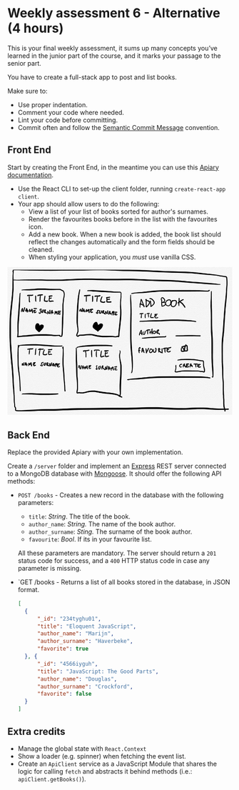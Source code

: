 # Weekly assessment 6 - Alternative (4 hours)

This is your final weekly assessment, it sums up many concepts you’ve learned in the junior part of the course, and it marks your passage to the senior part.

You have to create a full-stack app to post and list books.

Make sure to:

- Use proper indentation.
- Comment your code where needed.
- Lint your code before committing.
- Commit often and follow the [Semantic Commit Message](https://seesparkbox.com/foundry/semantic_commit_messages) convention.

## Front End

Start by creating the Front End, in the meantime you can use this [Apiary documentation](https://favbooks.docs.apiary.io/).

- Use the React CLI to set-up the client folder, running `create-react-app client`.
- Your app should allow users to do the following:
  - View a list of your list of books sorted for author's surnames.
  - Render the favourites books before in the list with the favourites icon.
  - Add a new book. When a new book is added, the book list should reflect the changes automatically and the form fields should be cleaned.
  - When styling your application, you *must* use vanilla CSS.

![wireframe](readme-images/wireframe.jpeg)

## Back End

Replace the provided Apiary with your own implementation.

Create a `/server` folder and implement an [Express](https://expressjs.com/) REST server connected to a MongoDB database with [Mongoose](http://mongoosejs.com/). It should offer the following API methods:

- `POST /books` - Creates a new record in the database with the following parameters:

  - `title`: *String*. The title of the book.
  - `author_name`: *String.* The name of the book author.
  - `author_surname`: *Sting.* The surname of the book author.
  - `favourite`: *Bool*. If its in your favourite list.

  All these parameters are mandatory. The server should return a `201` status code for success, and a `400` HTTP status code in case any parameter is missing.

- `GET /books - Returns a list of all books stored in the database, in JSON format. 

  ```json
  [
    {
        "_id": "234tyghu01",
        "title": "Eloquent JavaScript",
        "author_name": "Marijn",
        "author_surname": "Haverbeke",
        "favorite": true
    }, {
        "_id": "4566iyguh",
        "title": "JavaScript: The Good Parts",
        "author_name": "Douglas",
        "author_surname": "Crockford",
        "favorite": false
    }
  ]
  ```

## Extra credits

- Manage the global state with `React.Context`
- Show a loader (e.g. spinner) when fetching the event list.
- Create an `ApiClient` service as a JavaScript Module that shares the logic for calling `fetch` and abstracts it behind methods (i.e.: `apiClient.getBooks()`).
